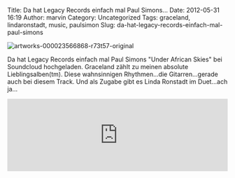 Title: Da hat Legacy Records einfach mal Paul Simons...
Date: 2012-05-31 16:19
Author: marvin
Category: Uncategorized
Tags: graceland, lindaronstadt, music, paulsimon
Slug: da-hat-legacy-records-einfach-mal-paul-simons

![artworks-000023566868-r73t57-original]({static}/images/artworks-000023566868-r73t57-original.jpg)

Da hat Legacy Records einfach mal Paul Simons "Under African Skies" bei
Soundcloud hochgeladen. Graceland zählt zu meinen absolute
Lieblingsalben(tm). Diese wahnsinnigen Rhythmen...die Gitarren...gerade
auch bei diesem Track. Und als Zugabe gibt es Linda Ronstadt im
Duet...ach ja...

<iframe width="100%" height="166" scrolling="no" frameborder="no" src="http://w.soundcloud.com/player/?url=http%3A%2F%2Fapi.soundcloud.com%2Ftracks%2F46831300&amp;auto_play=false&amp;show_artwork=true&amp;color=3366cc"></iframe>

